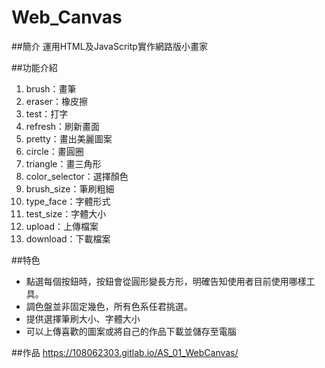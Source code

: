 # Web_Canvas

##簡介
運用HTML及JavaScritp實作網路版小畫家

##功能介紹
1. brush：畫筆
2. eraser：橡皮擦
3. test：打字
4. refresh：刷新畫面
5. pretty：畫出美麗圖案
6. circle：畫圓圈
7. triangle：畫三角形
8. color_selector：選擇顏色
9. brush_size：筆刷粗細
10. type_face：字體形式
11. test_size：字體大小
12. upload：上傳檔案
13. download：下載檔案

##特色
- 點選每個按鈕時，按鈕會從圓形變長方形，明確告知使用者目前使用哪樣工具。
- 調色盤並非固定幾色，所有色系任君挑選。
- 提供選擇筆刷大小、字體大小
- 可以上傳喜歡的圖案或將自己的作品下載並儲存至電腦

##作品
https://108062303.gitlab.io/AS_01_WebCanvas/
